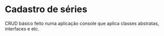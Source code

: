 # Cadastro de séries
CRUD básico feito numa aplicação console que aplica classes abstratas, interfaces e etc.
